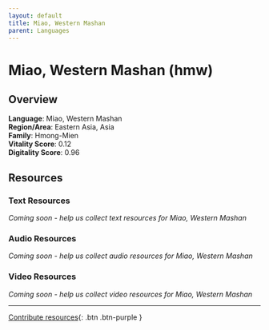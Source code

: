 ```yaml
---
layout: default
title: Miao, Western Mashan
parent: Languages
---
```


# Miao, Western Mashan (hmw)

## Overview

**Language**: Miao, Western Mashan  
**Region/Area**: Eastern Asia, Asia  
**Family**: Hmong-Mien  
**Vitality Score**: 0.12  
**Digitality Score**: 0.96  

## Resources

### Text Resources
*Coming soon - help us collect text resources for Miao, Western Mashan*

### Audio Resources
*Coming soon - help us collect audio resources for Miao, Western Mashan*

### Video Resources
*Coming soon - help us collect video resources for Miao, Western Mashan*

---

[Contribute resources](https://fairtrain.github.io/){: .btn .btn-purple }
